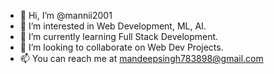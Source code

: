 - 👋 Hi, I’m @mannii2001
- 👀 I’m interested in Web Development, ML, AI.
- 🌱 I’m currently learning Full Stack Development.
- 💞️ I’m looking to collaborate on Web Dev Projects.
- 📫 You can reach me at mandeepsingh783898@gmail.com

<!---
mannii2001/mannii2001 is a ✨ special ✨ repository because its `README.md` (this file) appears on your GitHub profile.
You can click the Preview link to take a look at your changes.
--->
